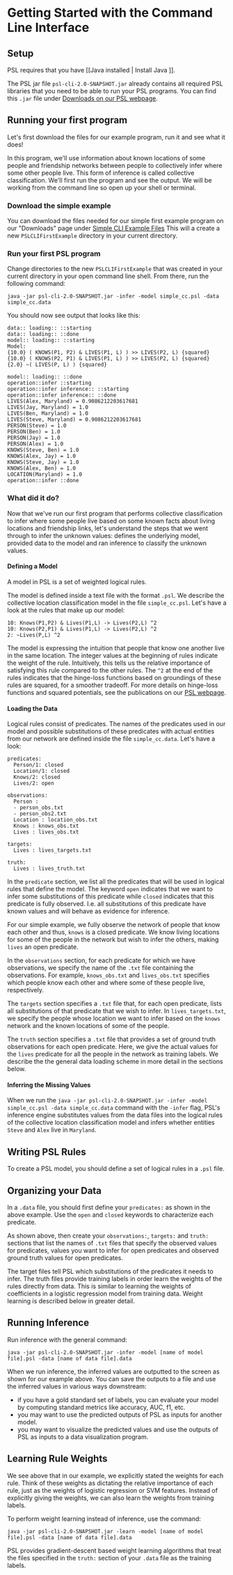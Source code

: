 # Getting Started with the Command Line Interface
## Setup

PSL requires that you have [[Java installed | Install Java ]]. 

The PSL jar file `psl-cli-2.0-SNAPSHOT.jar` already contains all required PSL libraries that you need to be able to run your PSL programs. You can find this `.jar` file under [Downloads on our PSL webpage](http://psl.umiacs.umd.edu/downloads/).
## Running your first program
Let's first download the files for our example program, run it and see what it does! 

In this program, we'll use information about known locations of some people and friendship networks between people to collectively infer where some other people live. This form of inference is called collective classification. We'll first run the program and see the output. We will be working from the command line so open up your shell or terminal.

### Download the simple example
You can download the files needed for our simple first example program on our "Downloads" page under [Simple CLI Example Files](http://psl.umiacs.umd.edu/downloads/simple_CLI_example)
This will a create a new `PSLCLIFirstExample` directory in your current directory.

### Run your first PSL program

Change directories to the new `PSLCLIFirstExample` that was created in your current directory in your open command line shell. From there, run the following command:

`java -jar psl-cli-2.0-SNAPSHOT.jar -infer -model simple_cc.psl -data simple_cc.data`

You should now see output that looks like this: 

```
data:: loading:: ::starting
data:: loading:: ::done
model:: loading:: ::starting
Model:
{10.0} ( KNOWS(P1, P2) & LIVES(P1, L) ) >> LIVES(P2, L) {squared}
{10.0} ( KNOWS(P2, P1) & LIVES(P1, L) ) >> LIVES(P2, L) {squared}
{2.0} ~( LIVES(P, L) ) {squared}

model:: loading:: ::done
operation::infer ::starting
operation::infer inference:: ::starting
operation::infer inference:: ::done
LIVES(Alex, Maryland) = 0.9086212203617681
LIVES(Jay, Maryland) = 1.0
LIVES(Ben, Maryland) = 1.0
LIVES(Steve, Maryland) = 0.9086212203617681
PERSON(Steve) = 1.0
PERSON(Ben) = 1.0
PERSON(Jay) = 1.0
PERSON(Alex) = 1.0
KNOWS(Steve, Ben) = 1.0
KNOWS(Alex, Jay) = 1.0
KNOWS(Steve, Jay) = 1.0
KNOWS(Alex, Ben) = 1.0
LOCATION(Maryland) = 1.0
operation::infer ::done
```

### What did it do?
Now that we've run our first program that performs collective classification to infer where some people live based on some known facts about living locations and friendship links, let's understand the steps that we went through to infer the unknown values: defines the underlying model, provided data to the model and ran inference to classify the unknown values.

#### Defining a Model
A model in PSL is a set of weighted logical rules. 

The model is defined inside a text file with the format `.psl`. We describe the collective location classification model in the file `simple_cc.psl`. Let's have a look at the rules that make up our model: 
```
10: Knows(P1,P2) & Lives(P1,L) -> Lives(P2,L) ^2
10: Knows(P2,P1) & Lives(P1,L) -> Lives(P2,L) ^2
2: ~Lives(P,L) ^2
```
The model is expressing the intuition that people that know one another live in the same location. 
The integer values at the beginning of rules indicate the weight of the rule. Intuitively, this tells us the relative importance of satisfying this rule compared to the other rules.
The `^2` at the end of the rules indicates that the hinge-loss functions based on groundings of these rules are squared, for a smoother tradeoff. For more details on hinge-loss functions and squared potentials, see the publications on our [PSL webpage](http://psl.umiacs.umd.edu). 

#### Loading the Data
Logical rules consist of predicates. The names of the predicates used in our model and possible substitutions of these predicates with actual entities from our network are defined inside the file `simple_cc.data`. Let's have a look:
```
predicates:
  Person/1: closed
  Location/1: closed
  Knows/2: closed
  Lives/2: open

observations:
  Person : 
  - person_obs.txt
  - person_obs2.txt
  Location : location_obs.txt
  Knows : knows_obs.txt
  Lives : lives_obs.txt

targets: 
  Lives : lives_targets.txt

truth: 
  Lives : lives_truth.txt
```
In the `predicate` section, we list all the predicates that will be used in logical rules that define the model. The keyword `open` indicates that we want to infer some substitutions of this predicate while `closed` indicates that this predicate is fully observed. I.e. all substitutions of this predicate have known values and will behave as evidence for inference. 

For our simple example, we fully observe the network of people that know each other and thus, `knows` is a closed predicate. We know living locations for some of the people in the network but wish to infer the others, making `lives` an open predicate.

In the `observations` section, for each predicate for which we have observations, we specify the name of the `.txt` file containing the observations. For example, `knows_obs.txt` and `lives_obs.txt` specifies which people know each other and where some of these people live, respectively.

The `targets` section specifies a `.txt` file that, for each open predicate, lists all substitutions of that predicate that we wish to infer. In `lives_targets.txt`, we specify the people whose location we want to infer based on the `knows` network and the known locations of some of the people.

The `truth` section specifies a `.txt` file that provides a set of ground truth observations for each open predicate. Here, we give the actual values for the `lives` predicate for all the people in the network as training labels. We describe the the general data loading scheme in more detail in the sections below.

#### Inferring the Missing Values

When we run the `java -jar psl-cli-2.0-SNAPSHOT.jar -infer -model simple_cc.psl -data simple_cc.data` command with the `-infer` flag, PSL's inference engine substitutes values from the data files into the logical rules of the collective location classification model and infers whether entities `Steve` and `Alex` live in `Maryland`.

## Writing PSL Rules

To create a PSL model, you should define a set of logical rules in a `.psl` file. 

## Organizing your Data 
In a `.data` file, you should first define your `predicates:` as shown in the above example. Use the `open` and `closed` keywords to characterize each predicate.

As shown above, then create your `observations:`, `targets:` and `truth:` sections that list the names of `.txt` files that specify the observed values for predicates, values you want to infer for open predicates and observed ground truth values for open predicates. 

The target files tell PSL which substitutions of the predicates it needs to infer. The truth files provide training labels in order learn the weights of the rules directly from data. This is similar to learning the weights of coefficients in a logistic regression model from training data. Weight learning is described below in greater detail.

## Running Inference

Run inference with the general command:

`java -jar psl-cli-2.0-SNAPSHOT.jar -infer -model [name of model file].psl -data [name of data file].data`

When we run inference, the inferred values are outputted to the screen as shown for our example above. You can save the outputs to a file and use the inferred values in various ways downstream: 
- if you have a gold standard set of labels, you can evaluate your model by computing standard metrics like accuracy, AUC, f1, etc.
- you may want to use the predicted outputs of PSL as inputs for another model.
- you may want to visualize the predicted values and use the outputs of PSL as inputs to a data visualization program.

## Learning Rule Weights
We see above that in our example, we explicitly stated the weights for each rule. Think of these weights as dictating the relative importance of each rule, just as the weights of logistic regression or SVM features. Instead of explicitly giving the weights, we can also learn the weights from training labels.

To perform weight learning instead of inference, use the command:

`java -jar psl-cli-2.0-SNAPSHOT.jar -learn -model [name of model file].psl -data [name of data file].data`

PSL provides gradient-descent based weight learning algorithms that treat the files specified in the `truth:` section of your `.data` file as the training labels. 
